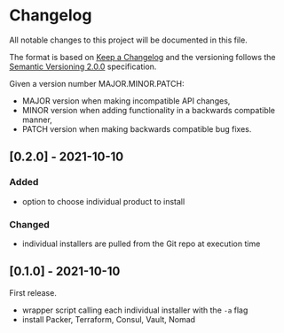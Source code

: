 # Changelog

All notable changes to this project will be documented in this file.

The format is based on [Keep a Changelog](http://keepachangelog.com/en/1.0.0/) and the versioning follows the [Semantic Versioning 2.0.0](https://semver.org/) specification.

Given a version number MAJOR.MINOR.PATCH:

- MAJOR version when making incompatible API changes,
- MINOR version when adding functionality in a backwards compatible manner,
- PATCH version when making backwards compatible bug fixes.

## [0.2.0] - 2021-10-10

### Added

- option to choose individual product to install

### Changed

- individual installers are pulled from the Git repo at execution time

## [0.1.0] - 2021-10-10

First release.

- wrapper script calling each individual installer with the `-a` flag
- install Packer, Terraform, Consul, Vault, Nomad
